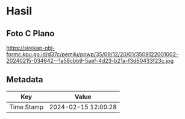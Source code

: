 # Hasil

## Foto C Plano

https://sirekap-obj-formc.kpu.go.id/d37c/pemilu/ppwp/35/09/12/20/01/3509122001002-20240215-034642--1a58cbb9-5aef-4d23-b21a-f3d60433f23c.jpg


## Metadata

| Key        | Value               |
| ---------- | ------------------- |
| Time Stamp | 2024-02-15 12:00:28 |



